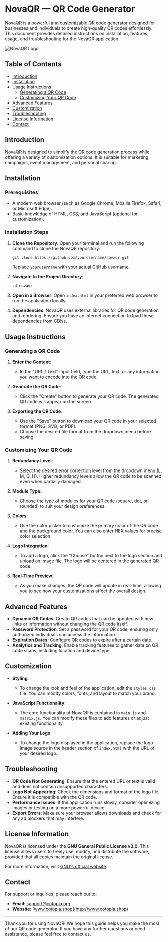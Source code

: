 # NovaQR — QR Code Generator

NovaQR is a powerful and customizable QR code generator designed for businesses and individuals to create high-quality QR codes effortlessly. This document provides detailed instructions on installation, features, usage, and troubleshooting for the NovaQR application.

![NovaQR Logo](/a50a74b3-88f9-4937-ba0c-670d111e371a-1_all_21781.webp)

## Table of Contents
- [Introduction](#introduction)
- [Installation](#installation)
- [Usage Instructions](#usage-instructions)
  - [Generating a QR Code](#generating-a-qr-code)
  - [Customizing Your QR Code](#customizing-your-qr-code)
- [Advanced Features](#advanced-features)
- [Customization](#customization)
- [Troubleshooting](#troubleshooting)
- [License Information](#license-information)
- [Contact](#contact)

## Introduction
NovaQR is designed to simplify the QR code generation process while offering a variety of customization options. It is suitable for marketing campaigns, event management, and personal sharing.

## Installation

### Prerequisites
- A modern web browser (such as Google Chrome, Mozilla Firefox, Safari, or Microsoft Edge).
- Basic knowledge of HTML, CSS, and JavaScript (optional for customization).

### Installation Steps
1. **Clone the Repository**:
   Open your terminal and run the following command to clone the NovaQR repository:
   ```bash
   git clone https://github.com/yourusername/novaqr.git
   ```
   Replace `yourusername` with your actual GitHub username.

2. **Navigate to the Project Directory**:
   ```bash
   cd novaqr
   ```

3. **Open in a Browser**: 
   Open `index.html` in your preferred web browser to run the application locally.

4. **Dependencies**: 
   NovaQR uses external libraries for QR code generation and rendering. Ensure you have an internet connection to load these dependencies from CDNs.

## Usage Instructions

### Generating a QR Code
1. **Enter the Content**:
   - In the "URL / Text" input field, type the URL, text, or any information you want to encode into the QR code.

2. **Generate the QR Code**:
   - Click the "Create" button to generate your QR code. The generated QR code will appear on the screen.

3. **Exporting the QR Code**:
   - Use the "Save" button to download your QR code in your selected format (PNG, SVG, or PDF).
   - Choose the desired file format from the dropdown menu before saving.

### Customizing Your QR Code
1. **Redundancy Level**: 
   - Select the desired error correction level from the dropdown menu (L, M, Q, H). Higher redundancy levels allow the QR code to be scanned even when partially damaged.

2. **Module Type**: 
   - Choose the type of modules for your QR code (square, dot, or rounded) to suit your design preferences.

3. **Colors**: 
   - Use the color picker to customize the primary color of the QR code and the background color. You can also enter HEX values for precise color selection.

4. **Logo Integration**:
   - To add a logo, click the "Choose" button next to the logo section and upload an image file. The logo will be centered in the generated QR code.

5. **Real-Time Preview**: 
   - As you make changes, the QR code will update in real-time, allowing you to see how your customizations affect the overall design.

## Advanced Features
- **Dynamic QR Codes**: Create QR codes that can be updated with new links or information without changing the QR code itself.
- **Password Protection**: Set a password for your QR code, ensuring only authorized individuals can access the information.
- **Expiration Dates**: Configure QR codes to expire after a certain date.
- **Analytics and Tracking**: Enable tracking features to gather data on QR code scans, including location and device type.

## Customization
- **Styling**: 
  - To change the look and feel of the application, edit the `styles.css` file. You can modify colors, fonts, and layout to match your brand.

- **JavaScript Functionality**: 
  - The core functionality of NovaQR is contained in `main.js` and `matrix.js`. You can modify these files to add features or adjust existing functionality.

- **Adding Your Logo**: 
  - To change the logo displayed in the application, replace the logo image source in the header section of `index.html` with the URL of your desired logo.

## Troubleshooting
- **QR Code Not Generating**: Ensure that the entered URL or text is valid and does not contain unsupported characters.
- **Logo Not Appearing**: Check the dimensions and format of the logo file. Ensure it is compatible with the QR code.
- **Performance Issues**: If the application runs slowly, consider optimizing images or testing on a more powerful device.
- **Export Errors**: Make sure your browser allows downloads and check for any ad blockers that may interfere.

## License Information
NovaQR is licensed under the **GNU General Public License v3.0**. This license allows users to freely use, modify, and distribute the software, provided that all copies maintain the original license.

For more information, visit [GNU's official website](https://www.gnu.org/licenses/gpl-3.0.html).

## Contact
For support or inquiries, please reach out to:
- **Email**: support@cotopia.org
- **Website**: [www.cotopia.shop](http://www.cotopia.shop)

---

Thank you for using NovaQR! We hope this guide helps you make the most of our QR code generator. If you have any further questions or need assistance, please feel free to contact us.

```
